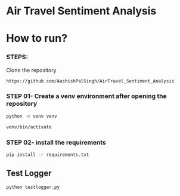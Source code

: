 # Air Travel Sentiment Analysis


# How to run?
### STEPS:

Clone the repository

```bash
https://github.com/AashishPalSingh/AirTravel_Sentiment_Analysis
```
### STEP 01- Create a venv environment after opening the repository

```bash
python -m venv venv
```

```bash
venv/bin/activate
```

### STEP 02- install the requirements
```bash
pip install -r requirements.txt
```


## Test Logger
```bash
python testlogger.py
```